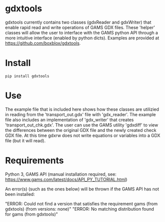# gdxtools
gdxtools currently contains two classes (gdxReader and gdxWriter) that enable rapid read and write operations of GAMS GDX files.  These 'helper' classes will allow the user to interface with the GAMS python API through a more intuitive interface (enabled by python dicts).  Examples are provided at https://github.com/boxblox/gdxtools.

# Install
`pip install gdxtools`

# Use
The example file that is included here shows how these classes are utilizied in reading from the 'transport_out.gdx' file with 'gdx_reader'. The example file also includes an implementation of 'gdx_writer' that creates 'transport_out_chk.gdx'. The user can use the GAMS utility 'gdxdiff' to view the differences between the original GDX file and the newly created check GDX file. At this time gdxrw does not write equations or variables into a GDX file (but it will read).

# Requirements
Python 3, GAMS API (manual installation required, see: https://www.gams.com/latest/docs/API_PY_TUTORIAL.html)

An error(s) (such as the ones below) will be thrown if the GAMS API has not been installed:

"ERROR: Could not find a version that satisfies the requirement gams (from gdxtools) (from versions: none)"
"ERROR: No matching distribution found for gams (from gdxtools)"
